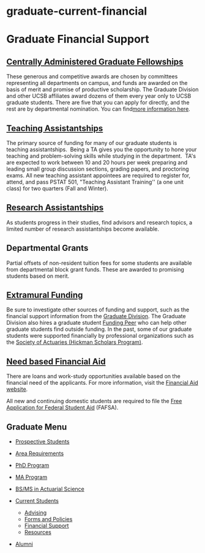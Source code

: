 # graduate-current-financial

# Graduate Financial Support

## [Centrally Administered Graduate Fellowships](http://www.graddiv.ucsb.edu/financial/central-campus-fellowships)

These generous and competitive awards are chosen by committees representing all departments on campus, and funds are awarded on the basis of merit and promise of productive scholarship. The Graduate Division and other UCSB affiliates award dozens of them every year only to UCSB graduate students. There are five that you can apply for directly, and the rest are by departmental nomination. You can find[](http://www.graddiv.ucsb.edu/financial/central-campus-fellowships)[more information here](http://www.graddiv.ucsb.edu/financial/central-campus-fellowships).

## [Teaching Assistantships](https://ext-prod.graddiv.ucsb.edu/academic-appointments)

The primary source of funding for many of our graduate students is teaching assistantships.  Being a TA gives you the opportunity to hone your teaching and problem-solving skills while studying in the department.  TA's are expected to work between 10 and 20 hours per week preparing and leading small group discussion sections, grading papers, and proctoring exams. All new teaching assistant appointees are required to register for, attend, and pass PSTAT 501, "Teaching Assistant Training'' (a one unit class) for two quarters (Fall and Winter).

## [Research Assistantships](http://www.graddiv.ucsb.edu/financial/employment/academic-appointments)

As students progress in their studies, find advisors and research topics, a limited number of research assistantships become available.

## Departmental Grants

Partial offsets of non-resident tuition fees for some students are available from departmental block grant funds. These are awarded to promising students based on merit.

## [Extramural Funding](http://www.graddiv.ucsb.edu/financial/extramural-funding)

Be sure to investigate other sources of funding and support, such as the financial support information from the [Graduate Division](http://www.graddiv.ucsb.edu/financial/). The Graduate Division also hires a graduate student [Funding Peer](mailto:fundingpeer@graddiv.ucsb.edu) who can help other graduate students find outside funding. In the past, some of our graduate students were supported financially by professional organizations such as the [Society of Actuaries (Hickman Scholars Program)](https://www.soa.org/doctoral-stipend/).

## [Need based Financial Aid](http://www.finaid.ucsb.edu/faq?filter=graduate)

There are loans and work-study opportunities available based on the financial need of the applicants. For more information, visit the [Financial Aid website](https://www.finaid.ucsb.edu/faq?filter=graduate).

All new and continuing domestic students are required to file the [Free Application for Federal Student Aid](http://www.fafsa.ed.gov/) (FAFSA).

## Graduate Menu

- [Prospective Students](/graduate/prospective "Prospective Students")
- [Area Requirements](/graduate/area-requirements "Graduate Area Requirements")
- [PhD Program](/graduate/phd "PhD in Statistics and Applied Probability")
- [MA Program](/graduate/ma "MA in Statistics")
- [BS/MS in Actuarial Science](/undergrad/actuarial-science/bs-ms "BS/MS in Actuarial Science")
- [Current Students](/graduate/current "Current Graduate Students")
  
  - [Advising](/graduate/current/advising "Graduate Advising")
  - [Forms and Policies](/graduate/current/forms "Graduate Forms and Policies")
  - [Financial Support](/graduate/current/financial "Graduate Financial Support")
  - [Resources](/graduate/current/resources "Graduate Resources")
- [Alumni](/graduate/alumni "Graduate Alumni")
